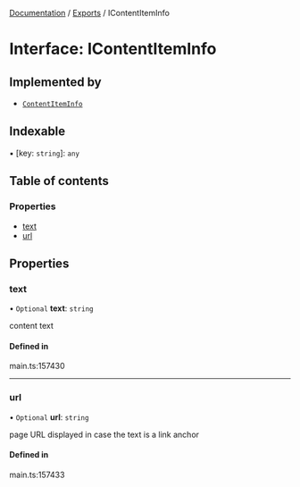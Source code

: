 [Documentation](../README.md) / [Exports](../modules.md) / IContentItemInfo

# Interface: IContentItemInfo

## Implemented by

- [`ContentItemInfo`](../classes/ContentItemInfo.md)

## Indexable

▪ [key: `string`]: `any`

## Table of contents

### Properties

- [text](IContentItemInfo.md#text)
- [url](IContentItemInfo.md#url)

## Properties

### text

• `Optional` **text**: `string`

content text

#### Defined in

main.ts:157430

___

### url

• `Optional` **url**: `string`

page URL
displayed in case the text is a link anchor

#### Defined in

main.ts:157433
